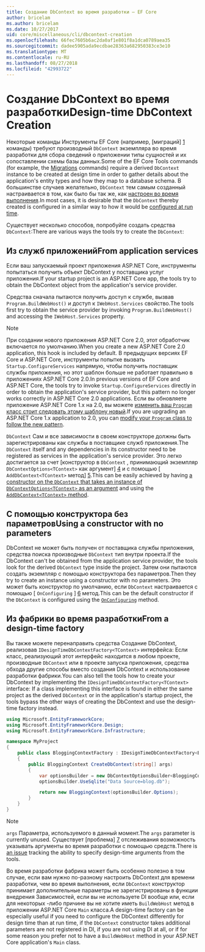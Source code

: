 ```yaml
---
title: Создание DbContext во время разработки — EF Core
author: bricelam
ms.author: bricelam
ms.date: 10/27/2017
uid: core/miscellaneous/cli/dbcontext-creation
ms.openlocfilehash: 66fec7605b6ac2da0af1e801f8a1dca0789aea35
ms.sourcegitcommit: dadee5905ada9ecdbae28363a682950383ce3e10
ms.translationtype: MT
ms.contentlocale: ru-RU
ms.lasthandoff: 08/27/2018
ms.locfileid: "42993722"
---
```

<a name="design-time-dbcontext-creation"></a><span data-ttu-id="137fc-102">Создание DbContext во время разработки</span><span class="sxs-lookup"><span data-stu-id="137fc-102">Design-time DbContext Creation</span></span>
==============================
<span data-ttu-id="137fc-103">Некоторые команды Инструменты EF Core (например, [миграций] [ 1] команды) требуют производный `DbContext` экземпляра во время разработки для сбора сведений о приложении типы сущностей и их сопоставлении схемы базы данных.</span><span class="sxs-lookup"><span data-stu-id="137fc-103">Some of the EF Core Tools commands (for example, the [Migrations][1] commands) require a derived `DbContext` instance to be created at design time in order to gather details about the application's entity types and how they map to a database schema.</span></span> <span data-ttu-id="137fc-104">В большинстве случаев желательно, `DbContext` тем самым созданный настраивается в том, как было бы так же, как [настроен во время выполнения][2].</span><span class="sxs-lookup"><span data-stu-id="137fc-104">In most cases, it is desirable that the `DbContext` thereby created is configured in a similar way to how it would be [configured at run time][2].</span></span>

<span data-ttu-id="137fc-105">Существует несколько способов, попробуйте создать средства `DbContext`:</span><span class="sxs-lookup"><span data-stu-id="137fc-105">There are various ways the tools try to create the `DbContext`:</span></span>

<a name="from-application-services"></a><span data-ttu-id="137fc-106">Из служб приложений</span><span class="sxs-lookup"><span data-stu-id="137fc-106">From application services</span></span>
-------------------------
<span data-ttu-id="137fc-107">Если ваш запускаемый проект приложения ASP.NET Core, инструменты попытаться получить объект DbContext у поставщика услуг приложения.</span><span class="sxs-lookup"><span data-stu-id="137fc-107">If your startup project is an ASP.NET Core app, the tools try to obtain the DbContext object from the application's service provider.</span></span>

<span data-ttu-id="137fc-108">Средства сначала пытаются получить доступ к службе, вызвав `Program.BuildWebHost()` и доступ к `IWebHost.Services` свойство.</span><span class="sxs-lookup"><span data-stu-id="137fc-108">The tools first try to obtain the service provider by invoking `Program.BuildWebHost()` and accessing the `IWebHost.Services` property.</span></span>

> [!NOTE]
> <span data-ttu-id="137fc-109">При создании нового приложения ASP.NET Core 2.0, этот обработчик включается по умолчанию.</span><span class="sxs-lookup"><span data-stu-id="137fc-109">When you create a new ASP.NET Core 2.0 application, this hook is included by default.</span></span> <span data-ttu-id="137fc-110">В предыдущих версиях EF Core и ASP.NET Core, инструменты попытке вызвать `Startup.ConfigureServices` напрямую, чтобы получить поставщик службы приложения, но этот шаблон больше не работает правильно в приложениях ASP.NET Core 2.0.</span><span class="sxs-lookup"><span data-stu-id="137fc-110">In previous versions of EF Core and ASP.NET Core, the tools try to invoke `Startup.ConfigureServices` directly in order to obtain the application's service provider, but this pattern no longer works correctly in ASP.NET Core 2.0 applications.</span></span> <span data-ttu-id="137fc-111">Если вы обновляете приложение ASP.NET Core 1.x на 2.0, вы можете [изменить ваш `Program` класс стоит следовать этому шаблону новый][3].</span><span class="sxs-lookup"><span data-stu-id="137fc-111">If you are upgrading an ASP.NET Core 1.x application to 2.0, you can [modify your `Program` class to follow the new pattern][3].</span></span>

<span data-ttu-id="137fc-112">`DbContext` Сам и все зависимости в своем конструкторе должны быть зарегистрированы как службы в поставщике служб приложения.</span><span class="sxs-lookup"><span data-stu-id="137fc-112">The `DbContext` itself and any dependencies in its constructor need to be registered as services in the application's service provider.</span></span> <span data-ttu-id="137fc-113">Это легко достигается за счет [конструктор в `DbContext` , принимающий экземпляр `DbContextOptions<TContext>` как аргумент] [ 4] и с помощью [ `AddDbContext<TContext>` метод] [5].</span><span class="sxs-lookup"><span data-stu-id="137fc-113">This can be easily achieved by having [a constructor on the `DbContext` that takes an instance of `DbContextOptions<TContext>` as an argument][4] and using the [`AddDbContext<TContext>` method][5].</span></span>

<a name="using-a-constructor-with-no-parameters"></a><span data-ttu-id="137fc-114">С помощью конструктора без параметров</span><span class="sxs-lookup"><span data-stu-id="137fc-114">Using a constructor with no parameters</span></span>
--------------------------------------
<span data-ttu-id="137fc-115">DbContext не может быть получен от поставщика службы приложения, средства поиска производные `DbContext` тип внутри проекта.</span><span class="sxs-lookup"><span data-stu-id="137fc-115">If the DbContext can't be obtained from the application service provider, the tools look for the derived `DbContext` type inside the project.</span></span> <span data-ttu-id="137fc-116">Затем они пытаются создать экземпляр с помощью конструктора без параметров.</span><span class="sxs-lookup"><span data-stu-id="137fc-116">Then they try to create an instance using a constructor with no parameters.</span></span> <span data-ttu-id="137fc-117">Это может быть конструктор по умолчанию, если `DbContext` настраивается с помощью [ `OnConfiguring` ] [ 6] метод.</span><span class="sxs-lookup"><span data-stu-id="137fc-117">This can be the default constructor if the `DbContext` is configured using the [`OnConfiguring`][6] method.</span></span>

<a name="from-a-design-time-factory"></a><span data-ttu-id="137fc-118">Из фабрики во время разработки</span><span class="sxs-lookup"><span data-stu-id="137fc-118">From a design-time factory</span></span>
--------------------------
<span data-ttu-id="137fc-119">Вы также можете перенаправить средства Создание DbContext, реализовав `IDesignTimeDbContextFactory<TContext>` интерфейса: Если класс, реализующий этот интерфейс находится в любом проекте, производные `DbContext` или в проекте запуска приложения, средства обхода другие способы вместо создания DbContext и использование разработки фабрики.</span><span class="sxs-lookup"><span data-stu-id="137fc-119">You can also tell the tools how to create your DbContext by implementing the `IDesignTimeDbContextFactory<TContext>` interface: If a class implementing this interface is found in either the same project as the derived `DbContext` or in the application's startup project, the tools bypass the other ways of creating the DbContext and use the design-time factory instead.</span></span>

``` csharp
using Microsoft.EntityFrameworkCore;
using Microsoft.EntityFrameworkCore.Design;
using Microsoft.EntityFrameworkCore.Infrastructure;

namespace MyProject
{
    public class BloggingContextFactory : IDesignTimeDbContextFactory<BloggingContext>
    {
        public BloggingContext CreateDbContext(string[] args)
        {
            var optionsBuilder = new DbContextOptionsBuilder<BloggingContext>();
            optionsBuilder.UseSqlite("Data Source=blog.db");

            return new BloggingContext(optionsBuilder.Options);
        }
    }
}
```

> [!NOTE]
> <span data-ttu-id="137fc-120">`args` Параметра, используемого в данный момент.</span><span class="sxs-lookup"><span data-stu-id="137fc-120">The `args` parameter is currently unused.</span></span> <span data-ttu-id="137fc-121">Существует [проблема] [ 7] отслеживания возможность указывать аргументы во время разработки с помощью средств.</span><span class="sxs-lookup"><span data-stu-id="137fc-121">There is [an issue][7] tracking the ability to specify design-time arguments from the tools.</span></span>

<span data-ttu-id="137fc-122">Во время разработки фабрика может быть особенно полезно в том случае, если вам нужно по-разному настроить DbContext для времени разработки, чем во время выполнения, если `DbContext` конструктор принимает дополнительные параметры не зарегистрированы в функции внедрения Зависимостей, если вы не используете DI вообще или, если для некоторых -либо причине вы не хотите иметь `BuildWebHost` метод в приложении ASP.NET Core `Main` класса.</span><span class="sxs-lookup"><span data-stu-id="137fc-122">A design-time factory can be especially useful if you need to configure the DbContext differently for design time than at run time, if the `DbContext` constructor takes additional parameters are not registered in DI, if you are not using DI at all, or if for some reason you prefer not to have a `BuildWebHost` method in your ASP.NET Core application's `Main` class.</span></span>

  [1]: xref:core/managing-schemas/migrations/index
  [2]: xref:core/miscellaneous/configuring-dbcontext
  [3]: https://docs.microsoft.com/aspnet/core/migration/1x-to-2x/#update-main-method-in-programcs
  [4]: xref:core/miscellaneous/configuring-dbcontext#constructor-argument
  [5]: xref:core/miscellaneous/configuring-dbcontext#using-dbcontext-with-dependency-injection
  [6]: xref:core/miscellaneous/configuring-dbcontext#onconfiguring
  [7]: https://github.com/aspnet/EntityFrameworkCore/issues/8332
